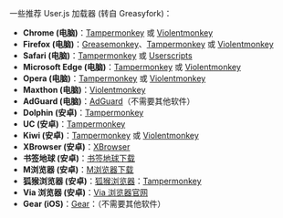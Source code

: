 一些推荐 User.js 加载器 (转自 Greasyfork)：
- **Chrome (电脑)**：[Tampermonkey](https://chrome.google.com/webstore/detail/tampermonkey/dhdgffkkebhmkfjojejmpbldmpobfkfo) 或 [Violentmonkey](https://chrome.google.com/webstore/detail/violent-monkey/jinjaccalgkegednnccohejagnlnfdag) 
- **Firefox (电脑)**：[Greasemonkey](https://addons.mozilla.org/firefox/addon/greasemonkey/)、[Tampermonkey](https://addons.mozilla.org/firefox/addon/tampermonkey/) 或 [Violentmonkey](https://addons.mozilla.org/firefox/addon/violentmonkey/)
- **Safari (电脑)**：[Tampermonkey](https://www.tampermonkey.net/?browser=safari) 或 [Userscripts](https://apps.apple.com/app/userscripts/id1463298887)
- **Microsoft Edge (电脑)**：[Tampermonkey](https://microsoftedge.microsoft.com/addons/detail/tampermonkey/iikmkjmpaadaobahmlepeloendndfphd) 或 [Violentmonkey](https://microsoftedge.microsoft.com/addons/detail/violentmonkey/eeagobfjdenkkddmbclomhiblgggliao)
- **Opera (电脑)**：[Tampermonkey](https://addons.opera.com/extensions/details/tampermonkey-beta/) 或 [Violentmonkey](https://violentmonkey.github.io/get-it/)
- **Maxthon (电脑)**：[Violentmonkey](http://extension.maxthon.com/detail/index.php?view_id=1680)
- **AdGuard (电脑)**：[AdGuard](https://adguard.com/)（不需要其他软件）
- **Dolphin (安卓)**：[Tampermonkey](https://play.google.com/store/apps/details?id=net.tampermonkey.dolphin)
- **UC (安卓)**：[Tampermonkey](https://www.tampermonkey.net/?browser=ucweb&ext=dhdg)
- **Kiwi (安卓)**：[Tampermonkey](https://chromewebstore.google.com/detail/tampermonkey-legacy/lcmhijbkigalmkeommnijlpobloojgfn) 或 [Violentmonkey](https://chrome.google.com/webstore/detail/violent-monkey/jinjaccalgkegednnccohejagnlnfdag)
- **XBrowser (安卓)**：[XBrowser](https://www.xbext.com/)
- **书签地球 (安卓)**：[书签地球下载](https://www.bookmarkearth.cn/download/app)
- **M浏览器 (安卓)**：[M浏览器下载](http://mbrowser.nr19.cn/)
- **狐猴浏览器 (安卓)**：[狐猴浏览器](https://www.lemurbrowser.com/)：[Tampermonkey](https://chrome.google.com/webstore/detail/tampermonkey/dhdgffkkebhmkfjojejmpbldmpobfkfo)
- **Via 浏览器 (安卓)**：[Via 浏览器官网](https://www.viayoo.com/)
- **Gear (iOS)**：[Gear](https://gear4.app/)：（不需要其他软件）
